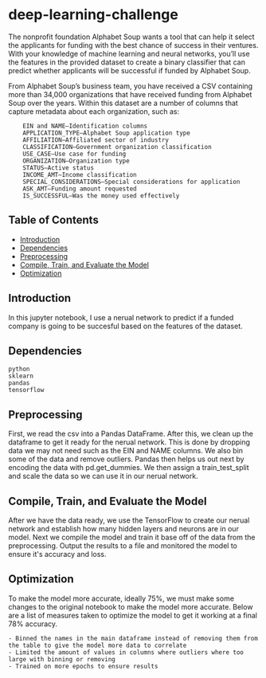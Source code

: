 # deep-learning-challenge

The nonprofit foundation Alphabet Soup wants a tool that can help it select the applicants for funding with the best chance of success in their ventures. With your knowledge of machine learning and neural networks, you’ll use the features in the provided dataset to create a binary classifier that can predict whether applicants will be successful if funded by Alphabet Soup.

From Alphabet Soup’s business team, you have received a CSV containing more than 34,000 organizations that have received funding from Alphabet Soup over the years. Within this dataset are a number of columns that capture metadata about each organization, such as:

```
    EIN and NAME—Identification columns
    APPLICATION_TYPE—Alphabet Soup application type
    AFFILIATION—Affiliated sector of industry
    CLASSIFICATION—Government organization classification
    USE_CASE—Use case for funding
    ORGANIZATION—Organization type
    STATUS—Active status
    INCOME_AMT—Income classification
    SPECIAL_CONSIDERATIONS—Special considerations for application
    ASK_AMT—Funding amount requested
    IS_SUCCESSFUL—Was the money used effectively
```

## Table of Contents

- [Introduction](#introduction)
- [Dependencies](#dependencies)
- [Preprocessing](#preprocessing)
- [Compile, Train, and Evaluate the Model](#compile-train-and-evaluate-the-model)
- [Optimization](#optimization)

## Introduction

In this jupyter notebook, I use a nerual network to predict if a funded company is going to be succesful based on the features of the dataset.

## Dependencies

```
python
sklearn 
pandas 
tensorflow 
```

## Preprocessing

First, we read the csv into a Pandas DataFrame. After this, we clean up the dataframe to get it ready for the nerual network. This is done by dropping data we may not need such as the EIN and NAME columns. We also bin some of the data and remove outliers.
Pandas then helps us out next by encoding the data with pd.get_dummies. We then assign a train_test_split and scale the data so we can use it in our nerual network.

## Compile, Train, and Evaluate the Model

After we have the data ready, we use the TensorFlow to create our nerual network and establish how many hidden layers and neurons are in our model.  Next we compile the model and train it base off of the data from the preprocessing. Output the results to a file and monitored the model to ensure it's accuracy and loss.

## Optimization

To make the model more accurate, ideally 75%, we must make some changes to the original notebook to make the model more accurate. Below are a list of measures taken to optimize the model to get it working at a final 78% accuracy.

```
- Binned the names in the main dataframe instead of removing them from the table to give the model more data to correlate
- Limited the amount of values in columns where outliers where too large with binning or removing
- Trained on more epochs to ensure results
```

